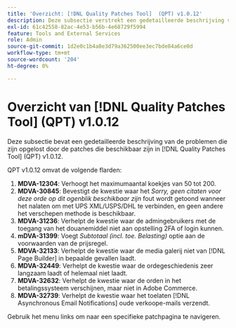 ```yaml
---
title: 'Overzicht: [!DNL Quality Patches Tool]  (QPT) v1.0.12'
description: Deze subsectie verstrekt een gedetailleerde beschrijving van de kwesties die door de flarden beschikbaar in  [!DNL Quality Patches Tool]  (QPT) v1.0.12 worden bevestigd.
exl-id: 61c42558-82ac-4e53-b56b-4e68729f5994
feature: Tools and External Services
role: Admin
source-git-commit: 1d2e0c1b4a8e3d79a362500ee3ec7bde84a6ce0d
workflow-type: tm+mt
source-wordcount: '204'
ht-degree: 0%

---
```


# Overzicht van [!DNL Quality Patches Tool] (QPT) v1.0.12

Deze subsectie bevat een gedetailleerde beschrijving van de problemen die zijn opgelost door de patches die beschikbaar zijn in [!DNL Quality Patches Tool] (QPT) v1.0.12.

QPT v1.0.12 omvat de volgende flarden:

1. **MDVA-12304**: Verhoogt het maximumaantal koekjes van 50 tot 200.
1. **MDVA-30845**: Bevestigt de kwestie waar het *Sorry, geen citaten voor deze orde op dit ogenblik beschikbaar zijn* fout wordt getoond wanneer het nalaten om met UPS XML/USPS/DHL te verbinden, en geen andere het verschepen methode is beschikbaar.
1. **MDVA-31236**: Verhelpt de kwestie waar de admingebruikers met de toegang van het douanemiddel niet aan opstelling 2FA of login kunnen.
1. **mDVA-31399**: Voegt *Subtotaal (incl. toe. Belasting)* optie aan de voorwaarden van de prijsregel.
1. **MDVA-32133**: Verhelpt de kwestie waar de media galerij niet van [!DNL Page Builder] in bepaalde gevallen laadt.
1. **MDVA-32449**: Verhelpt de kwestie waar de ordegeschiedenis zeer langzaam laadt of helemaal niet laadt.
1. **MDVA-32632**: Verhelpt de kwestie waar de orden in het betalingssysteem verschijnen, maar niet in Adobe Commerce.
1. **MDVA-32739**: Verhelpt de kwestie waar het toelaten [!DNL Asynchronous Email Notifications] oude verkoope-mails verzendt.

Gebruik het menu links om naar een specifieke patchpagina te navigeren.

